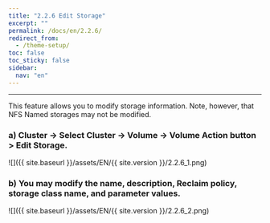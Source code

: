 ```yaml
---
title: "2.2.6 Edit Storage"
excerpt: ""
permalink: /docs/en/2.2.6/
redirect_from:
  - /theme-setup/
toc: false
toc_sticky: false
sidebar:
  nav: "en"
---
```



---

This feature allows you to modify storage information. Note, however, that NFS Named storages may not be modified.

### a\) Cluster → Select Cluster → Volume → Volume Action button > Edit Storage.
![]({{ site.baseurl }}/assets/EN/{{ site.version }}/2.2.6_1.png)

### b\) You may modify the name, description, Reclaim policy, storage class name, and parameter values.
![]({{ site.baseurl }}/assets/EN/{{ site.version }}/2.2.6_2.png)
